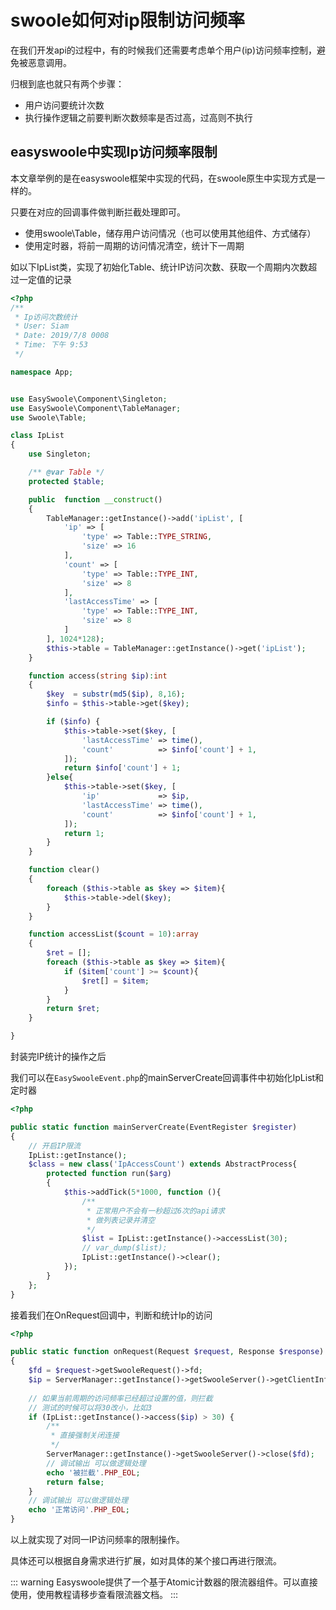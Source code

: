 
# swoole如何对ip限制访问频率

在我们开发api的过程中，有的时候我们还需要考虑单个用户(ip)访问频率控制，避免被恶意调用。

归根到底也就只有两个步骤：

- 用户访问要统计次数
- 执行操作逻辑之前要判断次数频率是否过高，过高则不执行

## easyswoole中实现Ip访问频率限制

本文章举例的是在easyswoole框架中实现的代码，在swoole原生中实现方式是一样的。

只要在对应的回调事件做判断拦截处理即可。

- 使用swoole\Table，储存用户访问情况（也可以使用其他组件、方式储存）
- 使用定时器，将前一周期的访问情况清空，统计下一周期

如以下IpList类，实现了初始化Table、统计IP访问次数、获取一个周期内次数超过一定值的记录
```php
<?php
/**
 * Ip访问次数统计
 * User: Siam
 * Date: 2019/7/8 0008
 * Time: 下午 9:53
 */

namespace App;


use EasySwoole\Component\Singleton;
use EasySwoole\Component\TableManager;
use Swoole\Table;

class IpList
{
    use Singleton;

    /** @var Table */
    protected $table;

    public  function __construct()
    {
        TableManager::getInstance()->add('ipList', [
            'ip' => [
                'type' => Table::TYPE_STRING,
                'size' => 16
            ],
            'count' => [
                'type' => Table::TYPE_INT,
                'size' => 8
            ],
            'lastAccessTime' => [
                'type' => Table::TYPE_INT,
                'size' => 8
            ]
        ], 1024*128);
        $this->table = TableManager::getInstance()->get('ipList');
    }

    function access(string $ip):int
    {
        $key  = substr(md5($ip), 8,16);
        $info = $this->table->get($key);

        if ($info) {
            $this->table->set($key, [
                'lastAccessTime' => time(),
                'count'          => $info['count'] + 1,
            ]);
            return $info['count'] + 1;
        }else{
            $this->table->set($key, [
                'ip'             => $ip,
                'lastAccessTime' => time(),
                'count'          => $info['count'] + 1,
            ]);
            return 1;
        }
    }

    function clear()
    {
        foreach ($this->table as $key => $item){
            $this->table->del($key);
        }
    }

    function accessList($count = 10):array
    {
        $ret = [];
        foreach ($this->table as $key => $item){
            if ($item['count'] >= $count){
                $ret[] = $item;
            }
        }
        return $ret;
    }

}
```

封装完IP统计的操作之后

我们可以在`EasySwooleEvent.php`的mainServerCreate回调事件中初始化IpList和定时器

```php
<?php

public static function mainServerCreate(EventRegister $register)
{
    // 开启IP限流
    IpList::getInstance();
    $class = new class('IpAccessCount') extends AbstractProcess{
        protected function run($arg)
        {
            $this->addTick(5*1000, function (){
                /**
                 * 正常用户不会有一秒超过6次的api请求
                 * 做列表记录并清空
                 */
                $list = IpList::getInstance()->accessList(30);
                // var_dump($list);
                IpList::getInstance()->clear();
            });
        }
    };
}
```

接着我们在OnRequest回调中，判断和统计Ip的访问

```php
<?php

public static function onRequest(Request $request, Response $response): bool
{
    $fd = $request->getSwooleRequest()->fd;
    $ip = ServerManager::getInstance()->getSwooleServer()->getClientInfo($fd)['remote_ip'];
    
    // 如果当前周期的访问频率已经超过设置的值，则拦截
    // 测试的时候可以将30改小，比如3
    if (IpList::getInstance()->access($ip) > 30) {
        /**
         * 直接强制关闭连接
         */
        ServerManager::getInstance()->getSwooleServer()->close($fd);
        // 调试输出 可以做逻辑处理
        echo '被拦截'.PHP_EOL;
        return false;
    }
    // 调试输出 可以做逻辑处理
    echo '正常访问'.PHP_EOL;
}
```

以上就实现了对同一IP访问频率的限制操作。

具体还可以根据自身需求进行扩展，如对具体的某个接口再进行限流。

::: warning 
Easyswoole提供了一个基于Atomic计数器的限流器组件。可以直接使用，使用教程请移步查看限流器文档。
:::
